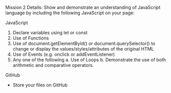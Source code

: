 Mission 2 Details: 
Show and demonstrate an understanding of JavaScript language by including the following JavaScript on your page: 

JavaScript 
1. Declare variables using let or const 
2. Use of Functions 
3. Use of document.getElementById() or document.querySelector() to change or display the values/styles/attributes of the original HTML 
4. Use of Events (e.g. onclick or addEventListener) 
5. Any one of the following 
a. Use of Loops 
b. Demonstrate the use of both arithmetic and comparative operators. 

GitHub 
- Store your files on GitHub 
